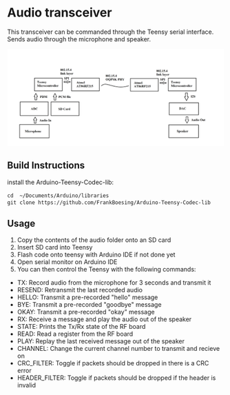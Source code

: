 # Audio transceiver
This transceiver can be commanded through the Teensy serial interface. Sends audio through the microphone and speaker.

<img src="../../../images/audio_demo.png">

## Build Instructions
install the Arduino-Teensy-Codec-lib: 
```
cd  ~/Documents/Arduino/libraries
git clone https://github.com/FrankBoesing/Arduino-Teensy-Codec-lib
```
## Usage
1. Copy the contents of the audio folder onto an SD card
2. Insert SD card into Teensy
3. Flash code onto teensy with Arduino IDE if not done yet
4. Open serial monitor on Arduino IDE
5. You can then control the Teensy with the following commands:
- TX: Record audio from the microphone for 3 seconds and transmit it  
- RESEND: Retransmit the last recorded audio
- HELLO: Transmit a pre-recorded "hello" message
- BYE: Transmit a pre-recorded "goodbye" message
- OKAY: Transmit a pre-recorded "okay" message
- RX: Receive a message and play the audio out of the speaker
- STATE: Prints the Tx/Rx state of the RF board
- READ: Read a register from the RF board
- PLAY: Replay the last received message out of the speaker
- CHANNEL: Change the current channel number to transmit and recieve on
- CRC_FILTER: Toggle if packets should be dropped in there is a CRC error
- HEADER_FILTER: Toggle if packets should be dropped if the header is invalid

